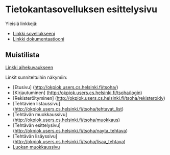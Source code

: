 # Tietokantasovelluksen esittelysivu

Yleisiä linkkejä:

* [Linkki sovellukseeni](http://okpiok.users.cs.helsinki.fi/tsoha/)
* [Linkki dokumentaatiooni](https://github.com/PihlaO/Tsoha-Bootstrap/blob/master/doc/Dokumentaatio.pdf)

## Muistilista

[Linkki aihekuvaukseen](http://advancedkittenry.github.io/suunnittelu_ja_tyoymparisto/aiheet/Muistilista.html) 

Linkit sunniteltuihin näkymiin:

* [Etusivu] (http://okpiok.users.cs.helsinki.fi/tsoha/)
* [Kirjautuminen] (http://okpiok.users.cs.helsinki.fi/tsoha/login)
* [Rekisteröityminen] (http://okpiok.users.cs.helsinki.fi/tsoha/rekisteroidy)
* [Tehtävien listaussivu] (http://okpiok.users.cs.helsinki.fi/tsoha/tehtavat_list)
* [Tehtävän muokkaussivu] (http://okpiok.users.cs.helsinki.fi/tsoha/muokkaus)
* [Tehtävän esittelysivu] (http://okpiok.users.cs.helsinki.fi/tsoha/nayta_tehtava)
* [Tehtävän lisäyssivu] (http://okpiok.users.cs.helsinki.fi/tsoha/lisaa_tehtava)
* [Luokan muokkaussivu](http://okpiok.users.cs.helsinki.fi/tsoha/luokan_muokkaus)
